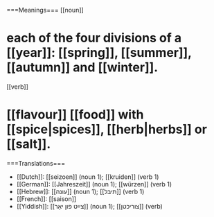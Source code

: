 ===Meanings===
[[noun]]
# each of the four divisions of a [[year]]: [[spring]], [[summer]], [[autumn]] and [[winter]].

[[verb]]
# [[flavour]] [[food]] with [[spice|spices]], [[herb|herbs]] or [[salt]].

===Translations===
* [[Dutch]]: [[seizoen]] (noun 1); [[kruiden]] (verb 1)
* [[German]]: [[Jahreszeit]] (noun 1); [[würzen]] (verb 1)
* [[Hebrew]]: [[עונה]] (noun 1);  [[תיבל]] (verb 1)
* [[French]]: [[saison]]
* [[Yiddish]]: [[צײַט פון יאָר]] (noun 1); [[צוריכטן]] (verb)